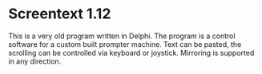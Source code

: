 # Screentext 1.12

This is a very old program written in Delphi. The program is a control software for a custom built prompter machine. Text can be pasted, the scrolling can be controlled via keyboard or joystick. Mirroring is supported in any direction.
